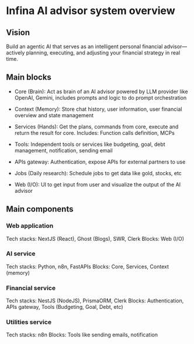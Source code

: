 # Infina AI advisor system overview

## Vision

Build an agentic AI that serves as an intelligent personal financial advisor—actively planning, executing, and adjusting your financial strategy in real time.

## Main blocks

- Core (Brain): Act as brain of an AI advisor powered by LLM provider like OpenAI, Gemini, includes prompts and logic to do prompt orchestration

- Context (Memory): Store chat history, user information, user financial overview and state management

- Services (Hands): Get the plans, commands from core, execute and return the result for core. Includes: Function calls definition, MCPs

- Tools: Independent tools or services like budgeting, goal, debt management, notification, sending email

- APIs gateway: Authentication, expose APIs for external partners to use

- Jobs (Daily research): Schedule jobs to get data like gold, stocks, etc

- Web (I/O): UI to get input from user and visualize the output of the AI advisor

## Main components

### Web application

Tech stacks: NextJS (React), Ghost (Blogs), SWR, Clerk
Blocks: Web (I/O)

### AI service

Tech stacks: Python, n8n, FastAPIs
Blocks: Core, Services, Context (memory)

### Financial service

Tech stacks: NestJS (NodeJS), PrismaORM, Clerk
Blocks: Authentication, APIs gateway, Tools (Budgeting, Goal, Debt, etc)

### Utilities service

Tech stacks: n8n
Blocks: Tools like sending emails, notification
